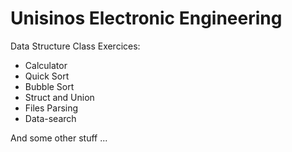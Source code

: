 Unisinos Electronic Engineering
=========================
 Data Structure Class Exercices:
  - Calculator
  - Quick Sort
  - Bubble Sort
  - Struct and Union
  - Files Parsing
  - Data-search
 
 And some other stuff ...
 
